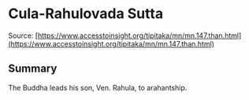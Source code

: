 # Cula-Rahulovada Sutta



Source: [https://www.accesstoinsight.org/tipitaka/mn/mn.147.than.html](https://www.accesstoinsight.org/tipitaka/mn/mn.147.than.html)



## Summary

The Buddha leads his son, Ven. Rahula, to arahantship.
